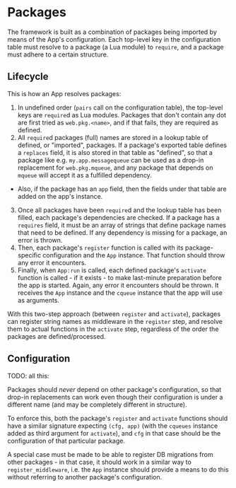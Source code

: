 # Packages

The framework is built as a combination of packages being imported by means of the App's configuration. Each top-level key in the configuration table must resolve to a package (a Lua module) to `require`, and a package must adhere to a certain structure.

## Lifecycle

This is how an App resolves packages:

1. In undefined order (`pairs` call on the configuration table), the top-level keys are `require`d as Lua modules. Packages that don't contain any dot are first tried as `web.pkg.<name>`, and if that fails, they are required as defined.
2. All `require`d packages (full) names are stored in a lookup table of defined, or "imported", packages. If a package's exported table defines a `replaces` field, it is also stored in that table as "defined", so that a package like e.g. `my.app.messagequeue` can be used as a drop-in replacement for `web.pkg.mqueue`, and any package that depends on `mqueue` will accept it as a fulfilled dependency.
  * Also, if the package has an `app` field, then the fields under that table are added on the app's instance.
3. Once all packages have been `require`d and the lookup table has been filled, each package's dependencies are checked. If a package has a `requires` field, it must be an array of strings that define package names that need to be defined. If any dependency is missing for a package, an error is thrown.
4. Then, each package's `register` function is called with its package-specific configuration and the `App` instance. That function should throw any error it encounters.
5. Finally, when `App:run` is called, each defined package's `activate` function is called - if it exists - to make last-minute preparation before the app is started. Again, any error it encounters should be thrown. It receives the `App` instance and the `cqueue` instance that the app will use as arguments.

With this two-step approach (between `register` and `activate`), packages can register string names as middleware in the `register` step, and resolve them to actual functions in the `activate` step, regardless of the order the packages are defined/processed.

## Configuration

TODO: all this:

Packages should *never* depend on other package's configuration, so that drop-in replacements can work even though their configuration is under a different name (and may be completely different in structure).

To enforce this, both the package's `register` and `activate` functions should have a similar signature expecting `(cfg, app)` (with the `cqueues` instance added as third argument for `activate`), and `cfg` in that case should be the configuration of that particular package.

A special case must be made to be able to register DB migrations from other packages - in that case, it should work in a similar way to `register_middleware`, i.e. the `App` instance should provide a means to do this without referring to another package's configuration.
